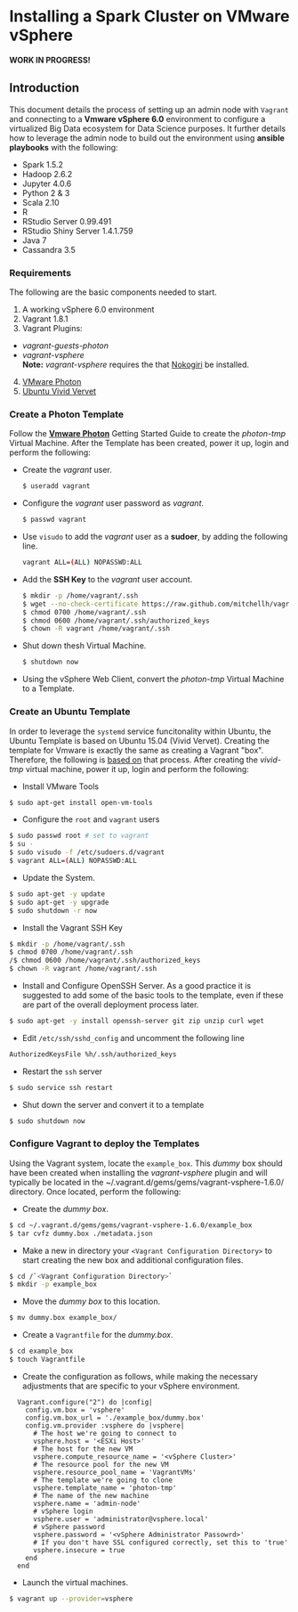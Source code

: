 # Installing a Spark Cluster on VMware vSphere
__WORK IN PROGRESS!__  
## Introduction
This document details the process of setting up an admin node with `Vagrant` and connecting to a __Vmware vSphere 6.0__ environment to configure a virtualized Big Data ecosystem for Data Science purposes. It further details how to leverage the admin node to build out the environment using __ansible playbooks__ with the following:
- Spark 1.5.2
- Hadoop 2.6.2
- Jupyter 4.0.6
- Python 2 & 3
- Scala 2.10
- R
- RStudio Server 0.99.491
- RStudio Shiny Server 1.4.1.759
- Java 7
- Cassandra 3.5

### Requirements
The following are the basic components needed to start. 
1. A working vSphere 6.0 environment
2. Vagrant 1.8.1
3. Vagrant Plugins:
  - _vagrant-guests-photon_
  - _vagrant-vsphere_  
    __Note:__ _vagrant-vsphere_ requires the that [Nokogiri](http://www.nokogiri.org/tutorials/installing_nokogiri.html) be installed.
4. [VMware Photon](https://vmware.github.io/photon/assets/files/getting_started_with_photon_on_vsphere.pdf)
5. [Ubuntu Vivid Vervet](http://releases.ubuntu.com/vivid)

### Create a Photon Template  
Follow the __[Vmware Photon](https://vmware.github.io/photon/assets/files/getting_started_with_photon_on_vsphere.pdf)__ Getting Started Guide to create the *photon-tmp* Virtual Machine. After the Template has been created, power it up, login and perform the following:  
- Create the *vagrant* user.
  ```sh
  $ useradd vagrant
  ```
- Configure the *vagrant* user password as *vagrant*.
  ```sh
  $ passwd vagrant
  ```
- Use `visudo` to add the *vagrant* user as a __sudoer__, by adding the following line.
  ```sh
  vagrant ALL=(ALL) NOPASSWD:ALL
  ```
- Add the __SSH Key__ to the *vagrant* user account.
  ```sh
  $ mkdir -p /home/vagrant/.ssh
  $ wget --no-check-certificate https://raw.github.com/mitchellh/vagrant/master/keys/vagrant.pub -O /home/vagrant/.ssh/authorized_keys
  $ chmod 0700 /home/vagrant/.ssh
  $ chmod 0600 /home/vagrant/.ssh/authorized_keys
  $ chown -R vagrant /home/vagrant/.ssh
  ```
- Shut down thesh Virtual Machine.
  ```sh
  $ shutdown now
  ```
- Using the vSphere Web Client, convert the *photon-tmp* Virtual Machine to a Template.

### Create an Ubuntu Template  
In order to leverage the `systemd` service funcitonality within Ubuntu, the Ubuntu Template is based on Ubuntu 15.04 (Vivid Vervet). Creating the template for Vmware is exactly the same as creating a Vagrant "box". Therefore, the following is [based on](https://blog.engineyard.com/2014/building-a-vagrant-box) that process. After creating the *vivid-tmp* virtual machine, power it up, login and perform the following:  
- Install VMware Tools
```sh
$ sudo apt-get install open-vm-tools
```
- Configure the `root` and `vagrant` users
```sh
$ sudo passwd root # set to vagrant
$ su -
$ sudo visudo -f /etc/sudoers.d/vagrant
$ vagrant ALL=(ALL) NOPASSWD:ALL
```
- Update the System.
```sh
$ sudo apt-get -y update
$ sudo apt-get -y upgrade
$ sudo shutdown -r now
```
- Install the Vagrant SSH Key
```sh
$ mkdir -p /home/vagrant/.ssh
$ chmod 0700 /home/vagrant/.ssh
/$ chmod 0600 /home/vagrant/.ssh/authorized_keys
$ chown -R vagrant /home/vagrant/.ssh
```
- Install and Configure OpenSSH Server. As a good practice it is suggested to add some of the basic tools to the template, even if these are part of the overall deployment process later.
```sh
$ sudo apt-get -y install openssh-server git zip unzip curl wget
```
- Edit `/etc/ssh/sshd_config` and uncomment the following line
```sh
AuthorizedKeysFile %h/.ssh/authorized_keys
```
- Restart the `ssh` server
```sh
$ sudo service ssh restart
```
- Shut down the server and convert it to a template
```sh
$ sudo shutdown now
```
### Configure Vagrant to deploy the Templates
Using the Vagrant system, locate the `example_box`. This *dummy* box should have been created when installing the _vagrant-vsphere_ plugin and will typically be located in the ~/.vagrant.d/gems/gems/vagrant-vsphere-1.6.0/ directory. Once located, perform the following:  
- Create the _dummy box_.
```sh
$ cd ~/.vagrant.d/gems/gems/vagrant-vsphere-1.6.0/example_box
$ tar cvfz dummy.box ./metadata.json
```
- Make a new in directory your `<Vagrant Configuration Directory>` to start creating the new box and additional configuration files.
```sh
$ cd /`<Vagrant Configuration Directory>`
$ mkdir -p example_box
```
- Move the *dummy box* to this location.
```sh
$ mv dummy.box example_box/
```
- Create a `Vagrantfile` for the *dummy.box*.
```sh
$ cd example_box
$ touch Vagrantfile
```
- Create the configuration as follows, while making the necessary adjustments that are specific to your vSphere environment.
```
  Vagrant.configure("2") do |config|
    config.vm.box = 'vsphere'
    config.vm.box_url = './example_box/dummy.box'
    config.vm.provider :vsphere do |vsphere|
      # The host we're going to connect to
      vsphere.host = '<ESXi Host>'
      # The host for the new VM
      vsphere.compute_resource_name = '<vSphere Cluster>'
      # The resource pool for the new VM
      vsphere.resource_pool_name = 'VagrantVMs'
      # The template we're going to clone
      vsphere.template_name = 'photon-tmp'
      # The name of the new machine
      vsphere.name = 'admin-node'
      # vSphere login
      vsphere.user = 'administrator@vsphere.local' 
      # vSphere password
      vsphere.password = '<vSphere Administrator Passowrd>'
      # If you don't have SSL configured correctly, set this to 'true'
      vsphere.insecure = true
    end
  end
```
- Launch the virtual machines.
```sh
$ vagrant up --provider=vsphere
```

